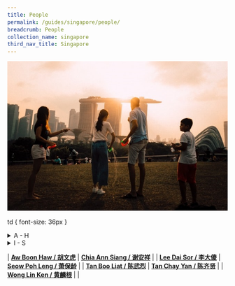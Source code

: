 ```yaml
---
title: People
permalink: /guides/singapore/people/
breadcrumb: People
collection_name: singapore
third_nav_title: Singapore
---
```

<img src="/images/category/people.jpg" alt="people banner" style="width:800px;" />

<!--style>
<!-- determine font size for tables for this page only -->
td {
  font-size: 36px
}
</style-->


<details>
  <summary>A - H</summary>
  * <a href = "/guides/singapore/people/aw-boon-haw">Aw Boon Haw / 胡文虎</a><br>
  * <a href = "/guides/singapore/people/chia-ann-siang">Chia Ann Siang / 谢安祥</a><br>
</details>
<details>
<summary>I - S</summary>
  * <a href = "/guides/singapore/people/lee-dai-sor">Lee Dai Sor / 李大傻</a><br>
  * <a href = "/guides/singapore/people/seow-poh-leng">Seow Poh Leng / 萧保龄</a><br>
</details>


| [**Aw Boon Haw / 胡文虎**](/guides/singapore/people/aw-boon-haw) | [**Chia Ann Siang / 谢安祥**](/guides/singapore/people/chia-ann-siang) |
| [**Lee Dai Sor / 李大傻**](/guides/singapore/people/lee-dai-sor) | [**Seow Poh Leng / 萧保龄**](/guides/singapore/people/seow-poh-leng) |
| [**Tan Boo Liat / 陈武烈**](/guides/singapore/people/tan-boo-liat) | [**Tan Chay Yan / 陈齐贤**](/guides/singapore/people/tan-chay-yan) |
| [**Wong Lin Ken / 黄麟根**](/guides/singapore/people/wong-lin-ken) |  |